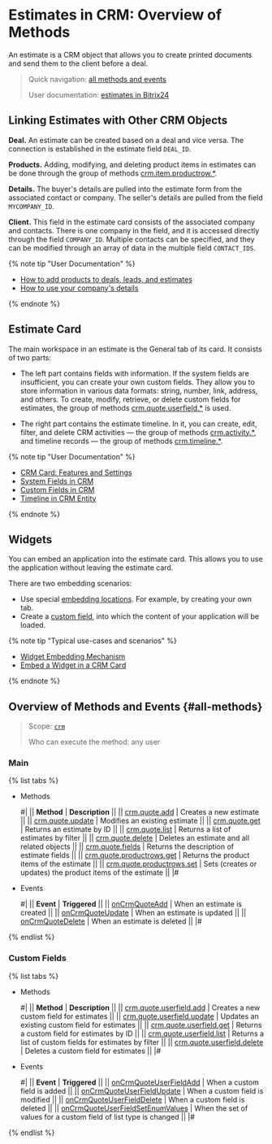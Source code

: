 # Estimates in CRM: Overview of Methods

An estimate is a CRM object that allows you to create printed documents and send them to the client before a deal.

> Quick navigation: [all methods and events](#all-methods)
> 
> User documentation: [estimates in Bitrix24](https://helpdesk.bitrix24.com/open/17643444/) 

## Linking Estimates with Other CRM Objects

**Deal.** An estimate can be created based on a deal and vice versa. The connection is established in the estimate field `DEAL_ID`.

**Products.** Adding, modifying, and deleting product items in estimates can be done through the group of methods [crm.item.productrow.*](../universal/product-rows/index.md). 

**Details.** The buyer's details are pulled into the estimate form from the associated contact or company. The seller's details are pulled from the field `MYCOMPANY_ID`.

**Client.** This field in the estimate card consists of the associated company and contacts. There is one company in the field, and it is accessed directly through the field `COMPANY_ID`. Multiple contacts can be specified, and they can be modified through an array of data in the multiple field `CONTACT_IDS`.

{% note tip "User Documentation" %}

- [How to add products to deals, leads, and estimates](https://helpdesk.bitrix24.com/open/14303190/)
- [How to use your company's details](https://helpdesk.bitrix24.com/open/16059544/)

{% endnote %}

## Estimate Card

The main workspace in an estimate is the General tab of its card. It consists of two parts: 

* The left part contains fields with information. If the system fields are insufficient, you can create your own custom fields. They allow you to store information in various data formats: string, number, link, address, and others. To create, modify, retrieve, or delete custom fields for estimates, the group of methods [crm.quote.userfield.*](./user-field/index.md) is used.

* The right part contains the estimate timeline. In it, you can create, edit, filter, and delete CRM activities — the group of methods [crm.activity.*](../timeline/activities/index.md), and timeline records — the group of methods [crm.timeline.*](../timeline/index.md).

{% note tip "User Documentation" %}

- [CRM Card: Features and Settings](https://helpdesk.bitrix24.com/open/22879716/)
- [System Fields in CRM](https://helpdesk.bitrix24.com/open/18529390/)
- [Custom Fields in CRM](https://helpdesk.bitrix24.com/open/22067852/)
- [Timeline in CRM Entity](https://helpdesk.bitrix24.com/open/16767378/)

{% endnote %}

## Widgets

You can embed an application into the estimate card. This allows you to use the application without leaving the estimate card. 

There are two embedding scenarios: 
* Use special [embedding locations](../../widgets/crm/index.md). For example, by creating your own tab.
* Create a [custom field](../../../tutorials/crm/crm-widgets/widget-as-field-in-lead-page.md), into which the content of your application will be loaded.

{% note tip "Typical use-cases and scenarios" %}

- [Widget Embedding Mechanism](../../widgets/index.md)
- [Embed a Widget in a CRM Card](../../../tutorials/crm/crm-widgets/widget-as-detail-tab.md)

{% endnote %}

## Overview of Methods and Events {#all-methods}

> Scope: [`crm`](../../scopes/permissions.md)
>
> Who can execute the method: any user

### Main

{% list tabs %}

- Methods
  
    #|
    || **Method** | **Description** ||
    || [crm.quote.add](./crm-quote-add.md) | Creates a new estimate ||
    || [crm.quote.update](./crm-quote-update.md) | Modifies an existing estimate ||
    || [crm.quote.get](./crm-quote-get.md) | Returns an estimate by ID ||
    || [crm.quote.list](./crm-quote-list.md) | Returns a list of estimates by filter ||
    || [crm.quote.delete](./crm-quote-delete.md) | Deletes an estimate and all related objects ||
    || [crm.quote.fields](./crm-quote-fields.md) | Returns the description of estimate fields ||
    || [crm.quote.productrows.get](./crm-quote-product-rows-get.md) | Returns the product items of the estimate ||
    || [crm.quote.productrows.set](./crm-quote-product-rows-set.md) | Sets (creates or updates) the product items of the estimate ||
    |#

- Events 

    #|
    || **Event** | **Triggered** ||
    || [onCrmQuoteAdd](./events/on-crm-quote-add.md) | When an estimate is created ||
    || [onCrmQuoteUpdate](./events/on-crm-quote-update.md) | When an estimate is updated ||
    || [onCrmQuoteDelete](./events/on-crm-quote-delete.md) | When an estimate is deleted ||
    |#

{% endlist %}

### Custom Fields

{% list tabs %}

- Methods

    #|
    || **Method** | **Description** ||
    || [crm.quote.userfield.add](./user-field/crm-quote-user-field-add.md) | Creates a new custom field for estimates ||
    || [crm.quote.userfield.update](./user-field/crm-quote-user-field-update.md) | Updates an existing custom field for estimates ||
    || [crm.quote.userfield.get](./user-field/crm-quote-user-field-get.md) | Returns a custom field for estimates by ID ||
    || [crm.quote.userfield.list](./user-field/crm-quote-user-field-list.md) | Returns a list of custom fields for estimates by filter ||
    || [crm.quote.userfield.delete](./user-field/crm-quote-user-field-delete.md) | Deletes a custom field for estimates ||
    |#

- Events 
  
    #|
    || **Event** | **Triggered** ||
    || [onCrmQuoteUserFieldAdd](./user-field/events/on-crm-quote-user-field-add.md) | When a custom field is added ||
    || [onCrmQuoteUserFieldUpdate](./user-field/events/on-crm-quote-user-field-update.md) | When a custom field is modified ||
    || [onCrmQuoteUserFieldDelete](./user-field/events/on-crm-quote-user-field-delete.md) | When a custom field is deleted ||
    || [onCrmQuoteUserFieldSetEnumValues](./user-field/events/on-crm-quote-user-field-set-enum-values.md) | When the set of values for a custom field of list type is changed ||
    |#

 {% endlist %}